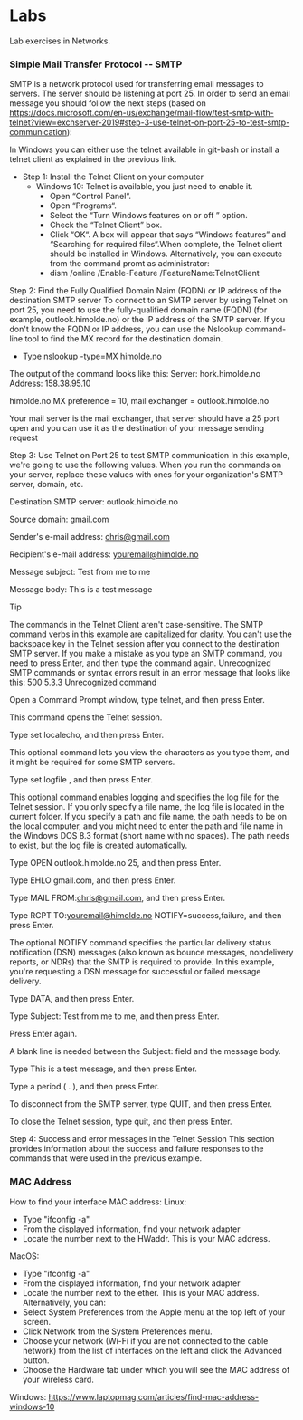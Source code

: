 # Labs
Lab exercises in Networks.

### Simple Mail Transfer Protocol -- SMTP
SMTP is a network protocol used for transferring email messages to servers. The server should be listening at port 25. In order to send an email message you should follow the next steps (based on https://docs.microsoft.com/en-us/exchange/mail-flow/test-smtp-with-telnet?view=exchserver-2019#step-3-use-telnet-on-port-25-to-test-smtp-communication):

In Windows you can either use the telnet available in git-bash or install a telnet client as explained in the previous link. 

* Step 1: Install the Telnet Client on your computer
  - Windows 10: Telnet is available, you just need to enable it. 
    - Open “Control Panel“.
    - Open “Programs“.
    - Select the “Turn Windows features on or off ” option.
    - Check the “Telnet Client” box.
    - Click “OK“. A box will appear that says “Windows features” and “Searching for required files“.When complete, the Telnet client should be installed in Windows.
    Alternatively, you can execute from the command promt as administrator:
    - dism /online /Enable-Feature /FeatureName:TelnetClient

Step 2: Find the Fully Qualified Domain Naim (FQDN) or IP address of the destination SMTP server
To connect to an SMTP server by using Telnet on port 25, you need to use the fully-qualified domain name (FQDN) (for example, outlook.himolde.no) or the IP address of the SMTP server. If you don't know the FQDN or IP address, you can use the Nslookup command-line tool to find the MX record for the destination domain.
- Type nslookup -type=MX himolde.no

The output of the command looks like this:
Server:  hork.himolde.no
Address:  158.38.95.10

himolde.no      MX preference = 10, mail exchanger = outlook.himolde.no

Your mail server is the mail exchanger, that server should have a 25 port open and you can use it as the destination of your message sending request

Step 3: Use Telnet on Port 25 to test SMTP communication
In this example, we're going to use the following values. When you run the commands on your server, replace these values with ones for your organization's SMTP server, domain, etc.

Destination SMTP server: outlook.himolde.no

Source domain: gmail.com

Sender's e-mail address: chris@gmail.com

Recipient's e-mail address: youremail@himolde.no

Message subject: Test from me to me

Message body: This is a test message

 Tip

The commands in the Telnet Client aren't case-sensitive. The SMTP command verbs in this example are capitalized for clarity. You can't use the backspace key in the Telnet session after you connect to the destination SMTP server. If you make a mistake as you type an SMTP command, you need to press Enter, and then type the command again. Unrecognized SMTP commands or syntax errors result in an error message that looks like this: 500 5.3.3 Unrecognized command

Open a Command Prompt window, type telnet, and then press Enter.

This command opens the Telnet session.

Type set localecho, and then press Enter.

This optional command lets you view the characters as you type them, and it might be required for some SMTP servers.

Type set logfile <filename>, and then press Enter.

This optional command enables logging and specifies the log file for the Telnet session. If you only specify a file name, the log file is located in the current folder. If you specify a path and file name, the path needs to be on the local computer, and you might need to enter the path and file name in the Windows DOS 8.3 format (short name with no spaces). The path needs to exist, but the log file is created automatically.

Type OPEN outlook.himolde.no 25, and then press Enter.

Type EHLO gmail.com, and then press Enter.

Type MAIL FROM:<chris@gmail.com>, and then press Enter.

Type RCPT TO:<youremail@himolde.no> NOTIFY=success,failure, and then press Enter.

The optional NOTIFY command specifies the particular delivery status notification (DSN) messages (also known as bounce messages, nondelivery reports, or NDRs) that the SMTP is required to provide. In this example, you're requesting a DSN message for successful or failed message delivery.

Type DATA, and then press Enter.

Type Subject: Test from me to me, and then press Enter.

Press Enter again.

A blank line is needed between the Subject: field and the message body.

Type This is a test message, and then press Enter.

Type a period ( . ), and then press Enter.

To disconnect from the SMTP server, type QUIT, and then press Enter.

To close the Telnet session, type quit, and then press Enter.

Step 4: Success and error messages in the Telnet Session
This section provides information about the success and failure responses to the commands that were used in the previous example.



### MAC Address
How to find your interface MAC address:
Linux: 
- Type "ifconfig -a"
- From the displayed information, find your network adapter
- Locate the number next to the HWaddr. This is your MAC address.

MacOS: 
- Type "ifconfig -a"
- From the displayed information, find your network adapter
- Locate the number next to the ether. This is your MAC address.
Alternatively, you can:
- Select System Preferences from the Apple menu at the top left of your screen.
- Click Network from the System Preferences menu.
- Choose your network (Wi-Fi if you are not connected to the cable network) from the list of interfaces on the left and click the Advanced button.
- Choose the Hardware tab under which you will see the MAC address of your wireless card.

Windows: https://www.laptopmag.com/articles/find-mac-address-windows-10
